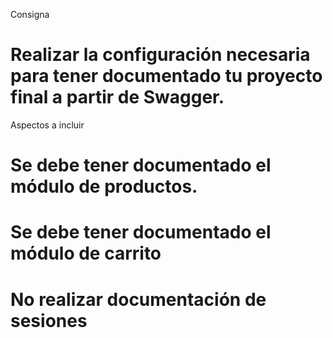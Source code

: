 Consigna

# Realizar la configuración necesaria para tener documentado tu proyecto final a partir de Swagger.

Aspectos a incluir

# Se debe tener documentado el módulo de productos.

# Se debe tener documentado el módulo de carrito

# No realizar documentación de sesiones
